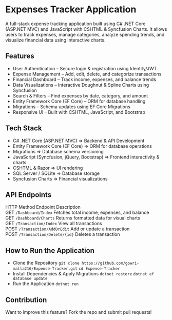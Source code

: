 # Expenses Tracker Application

A full-stack expense tracking application built using C# .NET Core (ASP.NET MVC) and JavaScript with CSHTML & Syncfusion Charts. It allows users to track expenses, manage categories, analyze spending trends, and visualize financial data using interactive charts.

## Features
- User Authentication – Secure login & registration using Identity/JWT
- Expense Management – Add, edit, delete, and categorize transactions
- Financial Dashboard – Track income, expenses, and balance trends
- Data Visualizations – Interactive Doughnut & Spline Charts using Syncfusion
- Search & Filters – Find expenses by date, category, and amount
- Entity Framework Core (EF Core) – ORM for database handling
- Migrations – Schema updates using EF Core Migrations
- Responsive UI – Built with CSHTML, JavaScript, and Bootstrap

## Tech Stack
- C# .NET Core (ASP.NET MVC)        =>          Backend & API Development
- Entity Framework Core (EF Core)	    =>        ORM for database operations
- Migrations	                          =>      Database schema versioning
- JavaScript (Syncfusion, jQuery, Bootstrap) =>	Frontend interactivity & charts
- CSHTML & Razor	                          =>  UI rendering
- SQL Server / SQLite	                       => Database storage
- Syncfusion Charts	                         => Financial visualizations

## API Endpoints
HTTP   Method	Endpoint	        Description  
GET	   ```/Dashboard/Index```	        Fetches total income, expenses, and balance  
GET	   ```/Dashboard/Charts```	      Returns formatted data for visual charts  
GET	   ```/Transaction/Index```	      View all transactions  
POST	 ```/Transaction/AddOrEdit```	  Add or update a transaction  
POST   ```/Transaction/Delete/{id}```	Deletes a transaction  

## How to Run the Application
- Clone the Repository
  ```git clone https://github.com/gowri-malla216/Expense-Tracker.git```
  ```cd Expense-Tracker```
- Install Dependencies & Apply Migrations
```dotnet restore```
```dotnet ef database update```
- Run the Application
```dotnet run```
## Contribution
Want to improve this feature? Fork the repo and submit pull requests!
